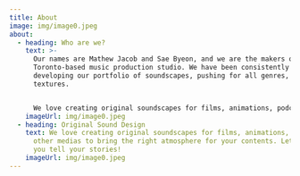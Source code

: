 ```yaml
---
title: About
image: img/image0.jpeg
about:
  - heading: Who are we?
    text: >-
      Our names are Mathew Jacob and Sae Byeon, and we are the makers of SKOA, a
      Toronto-based music production studio. We have been consistently
      developing our portfolio of soundscapes, pushing for all genres, emotions,
      textures. 


      We love creating original soundscapes for films, animations, podcasts and other medias to bring the right atmosphere for your contents. Let us help you tell your stories!
    imageUrl: img/image0.jpeg
  - heading: Original Sound Design
    text: We love creating original soundscapes for films, animations, podcasts and
      other medias to bring the right atmosphere for your contents. Let us help
      you tell your stories!
    imageUrl: img/image0.jpeg
---
```

